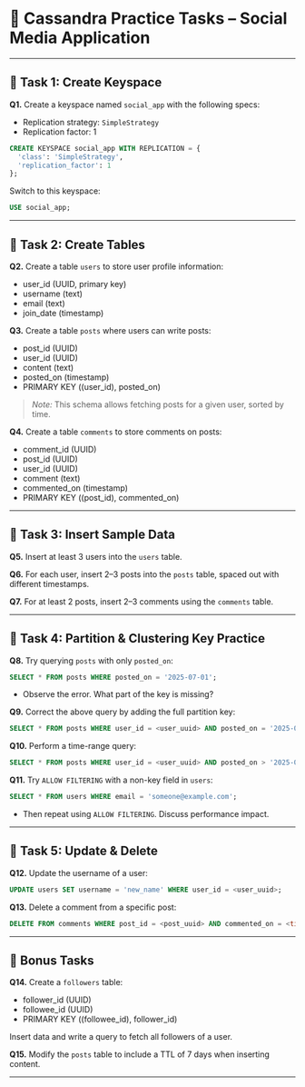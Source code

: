# 📝 Cassandra Practice Tasks – Social Media Application


---

## 🔹 Task 1: Create Keyspace

**Q1.** Create a keyspace named `social_app` with the following specs:

- Replication strategy: `SimpleStrategy`
- Replication factor: 1

```sql
CREATE KEYSPACE social_app WITH REPLICATION = {
  'class': 'SimpleStrategy',
  'replication_factor': 1
};
```

Switch to this keyspace:

```sql
USE social_app;
```

---

## 🔹 Task 2: Create Tables

**Q2.** Create a table `users` to store user profile information:

- user_id (UUID, primary key)
- username (text)
- email (text)
- join_date (timestamp)

**Q3.** Create a table `posts` where users can write posts:

- post_id (UUID)
- user_id (UUID)
- content (text)
- posted_on (timestamp)
- PRIMARY KEY ((user_id), posted_on)

> *Note:* This schema allows fetching posts for a given user, sorted by time.

**Q4.** Create a table `comments` to store comments on posts:

- comment_id (UUID)
- post_id (UUID)
- user_id (UUID)
- comment (text)
- commented_on (timestamp)
- PRIMARY KEY ((post_id), commented_on)

---

## 🔹 Task 3: Insert Sample Data

**Q5.** Insert at least 3 users into the `users` table.

**Q6.** For each user, insert 2–3 posts into the `posts` table, spaced out with different timestamps.

**Q7.** For at least 2 posts, insert 2–3 comments using the `comments` table.

---

## 🔹 Task 4: Partition & Clustering Key Practice

**Q8.** Try querying `posts` with only `posted_on`:

```sql
SELECT * FROM posts WHERE posted_on = '2025-07-01';
```

- Observe the error. What part of the key is missing?

**Q9.** Correct the above query by adding the full partition key:

```sql
SELECT * FROM posts WHERE user_id = <user_uuid> AND posted_on = '2025-07-01';
```

**Q10.** Perform a time-range query:

```sql
SELECT * FROM posts WHERE user_id = <user_uuid> AND posted_on > '2025-07-01' AND posted_on < '2025-07-15';
```

**Q11.** Try `ALLOW FILTERING` with a non-key field in `users`:

```sql
SELECT * FROM users WHERE email = 'someone@example.com';
```

- Then repeat using `ALLOW FILTERING`. Discuss performance impact.

---

## 🔹 Task 5: Update & Delete

**Q12.** Update the username of a user:

```sql
UPDATE users SET username = 'new_name' WHERE user_id = <user_uuid>;
```

**Q13.** Delete a comment from a specific post:

```sql
DELETE FROM comments WHERE post_id = <post_uuid> AND commented_on = <timestamp>;
```

---

## 🧠 Bonus Tasks

**Q14.** Create a `followers` table:

- follower_id (UUID)
- followee_id (UUID)
- PRIMARY KEY ((followee_id), follower_id)

Insert data and write a query to fetch all followers of a user.

**Q15.** Modify the `posts` table to include a TTL of 7 days when inserting content.

---

